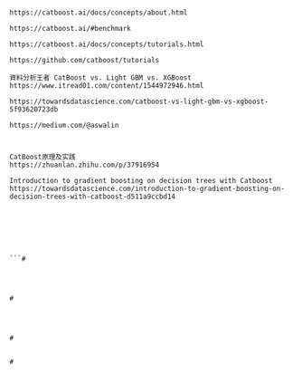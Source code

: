 #
```
https://catboost.ai/docs/concepts/about.html

https://catboost.ai/#benchmark

https://catboost.ai/docs/concepts/tutorials.html

https://github.com/catboost/tutorials
```

```
資料分析王者 CatBoost vs. Light GBM vs. XGBoost
https://www.itread01.com/content/1544972946.html

https://towardsdatascience.com/catboost-vs-light-gbm-vs-xgboost-5f93620723db

https://medium.com/@aswalin
```


#
```
CatBoost原理及实践
https://zhuanlan.zhihu.com/p/37916954

```

```
Introduction to gradient boosting on decision trees with Catboost
https://towardsdatascience.com/introduction-to-gradient-boosting-on-decision-trees-with-catboost-d511a9ccbd14
```




#
```


```

```


```#
```


```

```


```#
```


```

```


```
#
```


```

```


```

```


```

```


```
#
```


```

```


```
#
```


```

```


```
